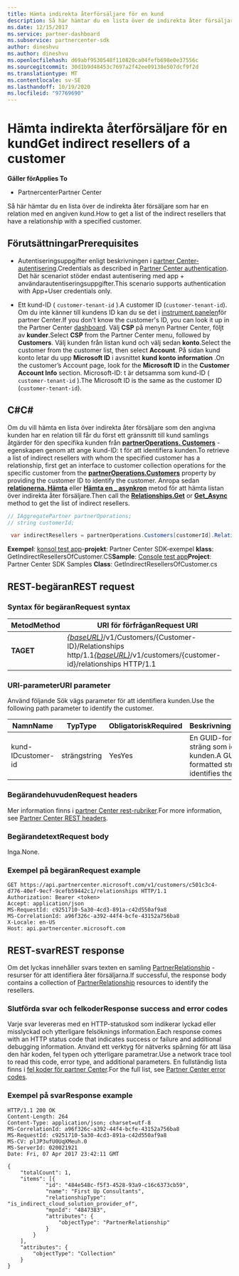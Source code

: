 ```yaml
---
title: Hämta indirekta återförsäljare för en kund
description: Så här hämtar du en lista över de indirekta åter försäljare som har en relation med en angiven kund.
ms.date: 12/15/2017
ms.service: partner-dashboard
ms.subservice: partnercenter-sdk
author: dineshvu
ms.author: dineshvu
ms.openlocfilehash: d69abf9530548f110820ca04fefb698e0e37556c
ms.sourcegitcommit: 30d1b9d48453c7697a2f42ee09138e507dcf9f2d
ms.translationtype: MT
ms.contentlocale: sv-SE
ms.lasthandoff: 10/19/2020
ms.locfileid: "97769690"
---
```

# <a name="get-indirect-resellers-of-a-customer"></a><span data-ttu-id="0a286-103">Hämta indirekta återförsäljare för en kund</span><span class="sxs-lookup"><span data-stu-id="0a286-103">Get indirect resellers of a customer</span></span>

<span data-ttu-id="0a286-104">**Gäller för**</span><span class="sxs-lookup"><span data-stu-id="0a286-104">**Applies To**</span></span>

- <span data-ttu-id="0a286-105">Partnercenter</span><span class="sxs-lookup"><span data-stu-id="0a286-105">Partner Center</span></span>

<span data-ttu-id="0a286-106">Så här hämtar du en lista över de indirekta åter försäljare som har en relation med en angiven kund.</span><span class="sxs-lookup"><span data-stu-id="0a286-106">How to get a list of the indirect resellers that have a relationship with a specified customer.</span></span>

## <a name="prerequisites"></a><span data-ttu-id="0a286-107">Förutsättningar</span><span class="sxs-lookup"><span data-stu-id="0a286-107">Prerequisites</span></span>

- <span data-ttu-id="0a286-108">Autentiseringsuppgifter enligt beskrivningen i [partner Center-autentisering](partner-center-authentication.md).</span><span class="sxs-lookup"><span data-stu-id="0a286-108">Credentials as described in [Partner Center authentication](partner-center-authentication.md).</span></span> <span data-ttu-id="0a286-109">Det här scenariot stöder endast autentisering med app + användarautentiseringsuppgifter.</span><span class="sxs-lookup"><span data-stu-id="0a286-109">This scenario supports authentication with App+User credentials only.</span></span>

- <span data-ttu-id="0a286-110">Ett kund-ID ( `customer-tenant-id` ).</span><span class="sxs-lookup"><span data-stu-id="0a286-110">A customer ID (`customer-tenant-id`).</span></span> <span data-ttu-id="0a286-111">Om du inte känner till kundens ID kan du se det i [instrument panelen](https://partner.microsoft.com/dashboard)för partner Center.</span><span class="sxs-lookup"><span data-stu-id="0a286-111">If you don't know the customer's ID, you can look it up in the Partner Center [dashboard](https://partner.microsoft.com/dashboard).</span></span> <span data-ttu-id="0a286-112">Välj **CSP** på menyn Partner Center, följt av **kunder**.</span><span class="sxs-lookup"><span data-stu-id="0a286-112">Select **CSP** from the Partner Center menu, followed by **Customers**.</span></span> <span data-ttu-id="0a286-113">Välj kunden från listan kund och välj sedan **konto**.</span><span class="sxs-lookup"><span data-stu-id="0a286-113">Select the customer from the customer list, then select **Account**.</span></span> <span data-ttu-id="0a286-114">På sidan kund konto letar du upp **Microsoft ID** i avsnittet **kund konto information** .</span><span class="sxs-lookup"><span data-stu-id="0a286-114">On the customer’s Account page, look for the **Microsoft ID** in the **Customer Account Info** section.</span></span> <span data-ttu-id="0a286-115">Microsoft-ID: t är detsamma som kund-ID ( `customer-tenant-id` ).</span><span class="sxs-lookup"><span data-stu-id="0a286-115">The Microsoft ID is the same as the customer ID  (`customer-tenant-id`).</span></span>

## <a name="c"></a><span data-ttu-id="0a286-116">C\#</span><span class="sxs-lookup"><span data-stu-id="0a286-116">C\#</span></span>

<span data-ttu-id="0a286-117">Om du vill hämta en lista över indirekta åter försäljare som den angivna kunden har en relation till får du först ett gränssnitt till kund samlings åtgärder för den specifika kunden från [**partnerOperations. Customers**](/dotnet/api/microsoft.store.partnercenter.ipartner.relationships) -egenskapen genom att ange kund-ID: t för att identifiera kunden.</span><span class="sxs-lookup"><span data-stu-id="0a286-117">To retrieve a list of indirect resellers with whom the specified customer has a relationship, first get an interface to customer collection operations for the specific customer from the [**partnerOperations.Customers**](/dotnet/api/microsoft.store.partnercenter.ipartner.relationships) property by providing the customer ID to identify the customer.</span></span> <span data-ttu-id="0a286-118">Anropa sedan [**relationerna. Hämta**](/dotnet/api/microsoft.store.partnercenter.relationships.icustomerrelationshipcollection.get) eller [**Hämta en \_ asynkron**](/dotnet/api/microsoft.store.partnercenter.relationships.icustomerrelationshipcollection.getasync) metod för att hämta listan över indirekta åter försäljare.</span><span class="sxs-lookup"><span data-stu-id="0a286-118">Then call the [**Relationships.Get**](/dotnet/api/microsoft.store.partnercenter.relationships.icustomerrelationshipcollection.get) or [**Get\_Async**](/dotnet/api/microsoft.store.partnercenter.relationships.icustomerrelationshipcollection.getasync) method to get the list of indirect resellers.</span></span>

``` csharp
// IAggregatePartner partnerOperations;
// string customerId;

 var indirectResellers = partnerOperations.Customers[customerId].Relationships.Get();
```

<span data-ttu-id="0a286-119">**Exempel**: [konsol test app](console-test-app.md)-**projekt**: Partner Center SDK-exempel **klass**: GetIndirectResellersOfCustomer.CS</span><span class="sxs-lookup"><span data-stu-id="0a286-119">**Sample**: [Console test app](console-test-app.md)**Project**: Partner Center SDK Samples **Class**: GetIndirectResellersOfCustomer.cs</span></span>

## <a name="rest-request"></a><span data-ttu-id="0a286-120">REST-begäran</span><span class="sxs-lookup"><span data-stu-id="0a286-120">REST request</span></span>

### <a name="request-syntax"></a><span data-ttu-id="0a286-121">Syntax för begäran</span><span class="sxs-lookup"><span data-stu-id="0a286-121">Request syntax</span></span>

| <span data-ttu-id="0a286-122">Metod</span><span class="sxs-lookup"><span data-stu-id="0a286-122">Method</span></span>  | <span data-ttu-id="0a286-123">URI för förfrågan</span><span class="sxs-lookup"><span data-stu-id="0a286-123">Request URI</span></span>                                                                                   |
|---------|-----------------------------------------------------------------------------------------------|
| <span data-ttu-id="0a286-124">**TA**</span><span class="sxs-lookup"><span data-stu-id="0a286-124">**GET**</span></span> | <span data-ttu-id="0a286-125">[*{baseURL}*](partner-center-rest-urls.md)/v1/Customers/{Customer-ID}/Relationships http/1.1</span><span class="sxs-lookup"><span data-stu-id="0a286-125">[*{baseURL}*](partner-center-rest-urls.md)/v1/customers/{customer-id}/relationships HTTP/1.1</span></span> |

### <a name="uri-parameter"></a><span data-ttu-id="0a286-126">URI-parameter</span><span class="sxs-lookup"><span data-stu-id="0a286-126">URI parameter</span></span>

<span data-ttu-id="0a286-127">Använd följande Sök vägs parameter för att identifiera kunden.</span><span class="sxs-lookup"><span data-stu-id="0a286-127">Use the following path parameter to identify the customer.</span></span>

| <span data-ttu-id="0a286-128">Namn</span><span class="sxs-lookup"><span data-stu-id="0a286-128">Name</span></span>        | <span data-ttu-id="0a286-129">Typ</span><span class="sxs-lookup"><span data-stu-id="0a286-129">Type</span></span>   | <span data-ttu-id="0a286-130">Obligatorisk</span><span class="sxs-lookup"><span data-stu-id="0a286-130">Required</span></span> | <span data-ttu-id="0a286-131">Beskrivning</span><span class="sxs-lookup"><span data-stu-id="0a286-131">Description</span></span>                                           |
|-------------|--------|----------|-------------------------------------------------------|
| <span data-ttu-id="0a286-132">kund-ID</span><span class="sxs-lookup"><span data-stu-id="0a286-132">customer-id</span></span> | <span data-ttu-id="0a286-133">sträng</span><span class="sxs-lookup"><span data-stu-id="0a286-133">string</span></span> | <span data-ttu-id="0a286-134">Yes</span><span class="sxs-lookup"><span data-stu-id="0a286-134">Yes</span></span>      | <span data-ttu-id="0a286-135">En GUID-formaterad sträng som identifierar kunden.</span><span class="sxs-lookup"><span data-stu-id="0a286-135">A GUID formatted string that identifies the customer.</span></span> |

### <a name="request-headers"></a><span data-ttu-id="0a286-136">Begärandehuvuden</span><span class="sxs-lookup"><span data-stu-id="0a286-136">Request headers</span></span>

<span data-ttu-id="0a286-137">Mer information finns i [partner Center rest-rubriker](headers.md).</span><span class="sxs-lookup"><span data-stu-id="0a286-137">For more information, see [Partner Center REST headers](headers.md).</span></span>

### <a name="request-body"></a><span data-ttu-id="0a286-138">Begärandetext</span><span class="sxs-lookup"><span data-stu-id="0a286-138">Request body</span></span>

<span data-ttu-id="0a286-139">Inga.</span><span class="sxs-lookup"><span data-stu-id="0a286-139">None.</span></span>

### <a name="request-example"></a><span data-ttu-id="0a286-140">Exempel på begäran</span><span class="sxs-lookup"><span data-stu-id="0a286-140">Request example</span></span>

```http
GET https://api.partnercenter.microsoft.com/v1/customers/c501c3c4-d776-40ef-9ecf-9cefb59442c1/relationships HTTP/1.1
Authorization: Bearer <token>
Accept: application/json
MS-RequestId: c9251710-5a30-4cd3-891a-c42d550af9a8
MS-CorrelationId: a96f326c-a392-44f4-bcfe-43152a756ba8
X-Locale: en-US
Host: api.partnercenter.microsoft.com
```

## <a name="rest-response"></a><span data-ttu-id="0a286-141">REST-svar</span><span class="sxs-lookup"><span data-stu-id="0a286-141">REST response</span></span>

<span data-ttu-id="0a286-142">Om det lyckas innehåller svars texten en samling [PartnerRelationship](relationships-resources.md) -resurser för att identifiera åter försäljarna.</span><span class="sxs-lookup"><span data-stu-id="0a286-142">If successful, the response body contains a collection of [PartnerRelationship](relationships-resources.md) resources to identify the resellers.</span></span>

### <a name="response-success-and-error-codes"></a><span data-ttu-id="0a286-143">Slutförda svar och felkoder</span><span class="sxs-lookup"><span data-stu-id="0a286-143">Response success and error codes</span></span>

<span data-ttu-id="0a286-144">Varje svar levereras med en HTTP-statuskod som indikerar lyckad eller misslyckad och ytterligare felsöknings information.</span><span class="sxs-lookup"><span data-stu-id="0a286-144">Each response comes with an HTTP status code that indicates success or failure and additional debugging information.</span></span> <span data-ttu-id="0a286-145">Använd ett verktyg för nätverks spårning för att läsa den här koden, fel typen och ytterligare parametrar.</span><span class="sxs-lookup"><span data-stu-id="0a286-145">Use a network trace tool to read this code, error type, and additional parameters.</span></span> <span data-ttu-id="0a286-146">En fullständig lista finns i [fel koder för partner Center](error-codes.md).</span><span class="sxs-lookup"><span data-stu-id="0a286-146">For the full list, see [Partner Center error codes](error-codes.md).</span></span>

### <a name="response-example"></a><span data-ttu-id="0a286-147">Exempel på svar</span><span class="sxs-lookup"><span data-stu-id="0a286-147">Response example</span></span>

```http
HTTP/1.1 200 OK
Content-Length: 264
Content-Type: application/json; charset=utf-8
MS-CorrelationId: a96f326c-a392-44f4-bcfe-43152a756ba8
MS-RequestId: c9251710-5a30-4cd3-891a-c42d550af9a8
MS-CV: plJP3ufU0UqXMeuh.0
MS-ServerId: 020021921
Date: Fri, 07 Apr 2017 23:42:11 GMT

{
    "totalCount": 1,
    "items": [{
            "id": "484e548c-f5f3-4528-93a9-c16c6373cb59",
            "name": "First Up Consultants",
            "relationshipType": "is_indirect_cloud_solution_provider_of",
            "mpnId": "4847383",
            "attributes": {
                "objectType": "PartnerRelationship"
            }
        }
    ],
    "attributes": {
        "objectType": "Collection"
    }
}
```
